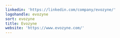 ```yaml
---
linkedin: 'https://linkedin.com/company/evozyne/'
logohandle: evozyne
sort: evozyne
title: Evozyne
website: 'https://www.evozyne.com/'
---
```

